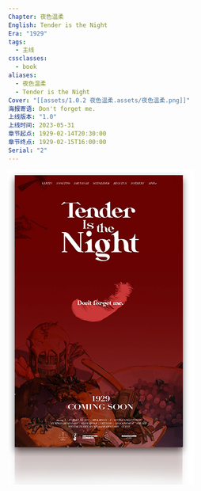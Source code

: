 ```yaml
---
Chapter: 夜色温柔
English: Tender is the Night
Era: "1929"
tags:
  - 主线
cssclasses:
  - book
aliases:
  - 夜色温柔
  - Tender is the Night
Cover: "[[assets/1.0.2 夜色温柔.assets/夜色温柔.png]]"
海报寄语: Don't forget me.
上线版本: "1.0"
上线时间: 2023-05-31
章节起点: 1929-02-14T20:30:00
章节终点: 1929-02-15T16:00:00
Serial: "2"
---
```

![cover](assets/1.0.2%20夜色温柔.assets/夜色温柔.png)